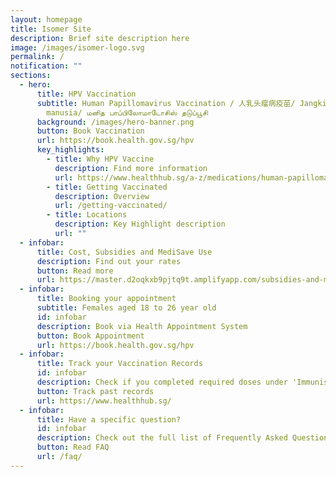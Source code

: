 ```yaml
---
layout: homepage
title: Isomer Site
description: Brief site description here
image: /images/isomer-logo.svg
permalink: /
notification: ""
sections:
  - hero:
      title: HPV Vaccination
      subtitle: Human Papillomavirus Vaccination / 人乳头瘤病疫苗/ Jangkitan papilomavirus
        manusia/ மனித பாப்பிலோமாடோசிஸ் தடுப்பூசி
      background: /images/hero-banner.png
      button: Book Vaccination
      url: https://book.health.gov.sg/hpv
      key_highlights:
        - title: Why HPV Vaccine
          description: Find more information
          url: https://www.healthhub.sg/a-z/medications/human-papillomavirus-hpv-vaccine#1
        - title: Getting Vaccinated
          description: Overview
          url: /getting-vaccinated/
        - title: Locations
          description: Key Highlight description
          url: ""
  - infobar:
      title: Cost, Subsidies and MediSave Use
      description: Find out your rates
      button: Read more
      url: https://master.d2oqkxb9pjtq9t.amplifyapp.com/subsidies-and-medisave-use/
  - infobar:
      title: Booking your appointment
      subtitle: Females aged 18 to 26 year old
      id: infobar
      description: Book via Health Appointment System
      button: Book Appointment
      url: https://book.health.gov.sg/hpv
  - infobar:
      title: Track your Vaccination Records
      id: infobar
      description: Check if you completed required doses under 'Immunisation'
      button: Track past records
      url: https://www.healthhub.sg/
  - infobar:
      title: Have a specific question?
      id: infobar
      description: Check out the full list of Frequently Asked Questions
      button: Read FAQ
      url: /faq/
---
```

